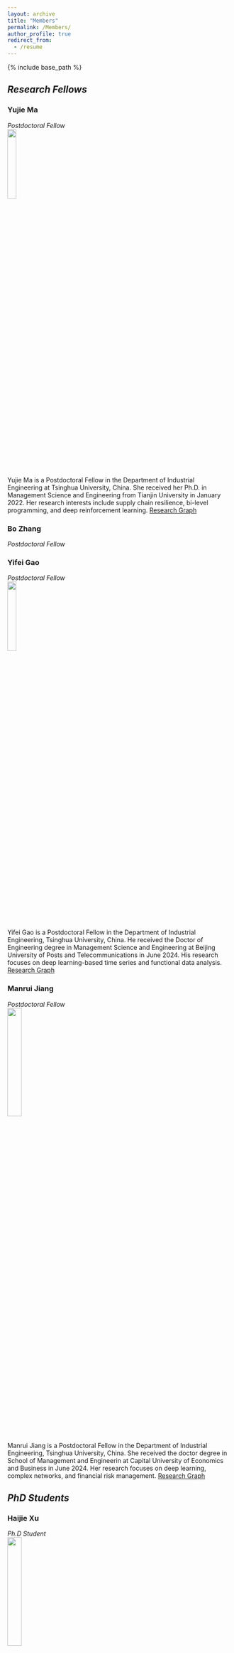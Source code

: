 ```yaml
---
layout: archive
title: "Members"
permalink: /Members/
author_profile: true
redirect_from:
  - /resume
---
```


{% include base_path %}
## ***Research Fellows***  

### Yujie Ma
*Postdoctoral Fellow*   
<img src="/images/yjm.jpeg" width="20%">  
Yujie Ma is a Postdoctoral Fellow in the Department of Industrial Engineering at Tsinghua University, China. She received her Ph.D. in Management Science and Engineering from Tianjin University in January 2022. Her research interests include supply chain resilience, bi-level programming, and deep reinforcement learning.
[Research Graph](http://thuie-isda.github.io/images/yujiema.jpeg)  

### Bo Zhang
*Postdoctoral Fellow*  

### Yifei Gao
*Postdoctoral Fellow*   
<img src="/images/YifeiGao.jpg" width="20%">  
Yifei Gao is a Postdoctoral Fellow in the Department of Industrial Engineering, Tsinghua University, China. He received the Doctor of Engineering degree in Management Science and Engineering at Beijing University of Posts and Telecommunications in June 2024. His research focuses on deep learning-based time series and functional data analysis. 
[Research Graph](http://thuie-isda.github.io/images/YifeiGao.pdf)  

### Manrui Jiang
*Postdoctoral Fellow*  
<img src="/images/ManruiJiang.jpg" width="25%">  
Manrui Jiang is a Postdoctoral Fellow in the Department of Industrial Engineering, Tsinghua University, China. She received the doctor degree in School of Management and Engineerin at Capital University of Economics and Business in June 2024. Her research focuses on deep learning, complex networks, and financial risk management.
[Research Graph](http://thuie-isda.github.io/images/ManruiJiang.pdf)  

## ***PhD Students***

### Haijie Xu  
*Ph.D Student*  
<img src="/images/haijiexu.jpeg" width="25%">  
Haijie Xu is currently a PhD student in the Department of Industrial Engineering of Tsinghua University. His research focuses on change point detection, functionl data analysis, tensor data analysis and causal inference.
[Research Graph](http://thuie-isda.github.io/images/xhj.png) 

### Tian Lan
*Ph.D Student* 

### Xuming An  
*Ph.D Student* <br>
<img src="/images/xumingan.jpeg" width="20%">  
Xuming An is currently a Ph.D Student in the Department of Industrial Engineering, Tsinghua University. He received the Master degree in Control Science and Engineering from Wuhan University in 2020. His current research interests include optimization algorithms, game theory and data-driven control of complex networked systems.  
[Research Graph](http://thuie-isda.github.io/images/xumingan.pdf) 

### Yimeng Lu
*Ph.D Student* 

### Hao Duong Le
*Ph.D Student* <br>
<img src="/images/HaoDuongLe.jpg" width="20%">  
Hao Duong Le is a PhD candidate in the Industrial Engineering Department at Tsinghua University, focusing his research on deep learning foundation models, large language models (LLMs), and time series foundational models. He holds a Bachelor of Arts in Applied Foreign Languages from the Taiwan University of Science and Technology and a Master of Science in Engineering from Tsinghua University.

## ***M.S. Students***

## ***Research Assistants***

### Jingru Huang
*Research Assistant* 

### Jia Cao
*Research Assistant* <br>
<img src="/images/JiaCao.jpg" width="20%">  
Jia Cao received her Master’s degree from the Department of Computer Science, Faculty of Engineering, The University of Hong Kong, and her Bachelor’s degree from the School of Software, Dalian University of Technology. She is currently a research assistant at the Department of Industrial Engineering, Tsinghua University. Her research interests include video anomaly detection, medical image analysis, and medical large language models.

### Yingyuan Yang
*Research Assistant* 

## ***Alumni***
### Peng Zhou  
*Guizhou University* <br>
<img src="/images/zhoupeng.jpeg" width="25%">  
Peng Zhou is currently a associate professor at the School of Mechanical Engineering, Guizhou University, Guiyang, China. His current research interests include in Statistical modeling and monitoring for complex systems, Intelligent maintenance and health management.

### Bingjie He  
*UC Berkeley*  
<img src="/images/hebingjie.jpeg" width="25%">  
Bingjie He was a graduate student in Industrial Engineering, Tsinghua University. She received her Bachelor’s degree in Tsinghua University in 2020. Her research interest was transportation application, including urban flow prediction and anomaly detection. She is now pursuing her PhD degree in UC Berkeley, the US.  
[Research Graph](http://thuie-isda.github.io/images/何冰洁.pdf)

### Congyu Han  
*National University of Singapore*  
<img src="/images/congyuhan.jpeg" width="25%">  
Congyu Han was a Research Assistant in the Department of Industrial Engineering, Tsinghua University, China. She has graduated from the Master of Information Systems Management program (Business Intelligence & Data Analytics pathway) at Carnegie Mellon University in December 2020. Her research focuses on adaptive sampling in the context of deep learning framwork. She is now pursuing her PhD degree in National University of Singapore. 

### Xing Yang  
*Shenzhen University*  
<img src="/images/yangxing.jpeg" width="20%">  
Xing Yang is currently an associate researcher in Shenzhen University. She received her Ph.D. degree in the Department of Industrial Engineering, Tsinghua University, and her B.S. degree in industrial engineering from Huazhong University of Science and Technology, Wuhan, Hubei Province, China, in 2016. Her research interests include Bayesian network, discrete event prediction, ontology modeling.  
[Research Graph](http://thuie-isda.github.io/images/yangxing.pdf)  

### Wanshan Li
*Jinan University* <br>
<img src="/images/liwanshan.jpeg" width="25%">  
Wanshan Li is currently a lecturer in Jinan University. She received her Ph.D. degree in the Department of Industrial Engineering, Tsinghua University, China, and her BSc in Control Science and Engineering from Shandong University, China. Her research focuses on maintenance strategies optimization of multiple‐component systems with complex networked structure.  
[Research Graph](http://thuie-isda.github.io/images/lws.pdf)  

### Jie Guo
*Nanjing University of Aeronautics and Astronautics* <br>
<img src="/images/guojie.jpeg" width="25%">  
Jie Guo received her Ph.D. degree and bachelor degree in Industrial Engineering from Tsinghua University. And she is now an associate professor in Nanjing University of Aeronautics and Astronautics. Her interest research area is adaptive sampling, high dimensional data monitoring and reinforcement learning.  
[Research Graph](http://thuie-isda.github.io/images/gj.pdf)  

### Peiyao Liu  
*National University of Singapore* <br>
<img src="/images/liupeiyao.jpg" width="20%">  
Peiyao Liu received her Ph.D. in Industrial Engineering in 2025 (advised by Dr. Chen Zhang) and her B.Eng. in Precision Instrument in 2020, both from Tsinghua University. Her research focuses on functional data analysis, tensor decomposition, Gaussian processes, state space models, and Bayesian networks, with applications in advanced manufacturing and medical testing. Dr. Liu has published in leading international journals in Quality, Statistics, and Reliability, including IISE Transactions, Journal of Quality Technology, and IEEE Transactions on Knowledge and Data Engineering. Her work has been recognized with multiple prestigious awards, including the ICQSR, INFORMS-DMDA, INFORMS-QSR, IISE-QCRE, and QRSE.
Currently, she is a Research Fellow in the Department of Industrial Systems Engineering and Management at the National University of Singapore, working under the guidance of Dr. Nan Chen. 
[Research Graph](http://thuie-isda.github.io/images/PeiyaoLiu.pdf)  

### Junpeng Lin  
*Huawei Technologies Co., Ltd.*  <br>
<img src="/images/junpenglin.jpg" width="25%">  
Junpeng Lin is currently an Algorithm Engineer at Huawei Technologies Co., Ltd., focusing on communication network operations and maintenance. He received his Master of Engineering degree in Management Science and Engineering from Tsinghua University in 2025. Prior to that, he obtained his Bachelor of Engineering degree in Industrial Engineering from Tsinghua University in 2022. During his graduate studies, his research interests included spatiotemporal data modeling and deep learning.
[Research Graph](http://thuie-isda.github.io/images/junpenglin_rg.jpg)

### Xin Xia   
*University of Wisconsin–Madison* <br>
<img src="/images/xinxia.jpg" width="20%">  
Xin Xia has graduated from the M.S. program of Electrical and Computer Engineering in Georgia Institute of Technology, the US, in 2022 and received his bachelor degree of Electrical Engineering and Automation from Tianjin University, China, in 2020. He was a Research Assistant in the Department of Industrial Engineering, Tsinghua University. His research interest focuses on deep reinforcement learning and multi-modal data fusion and feature extraction based on pretrained language model. He is now pursuing his PhD degree in University of Wisconsin–Madison. 
[Research Graph](http://thuie-isda.github.io/images/xinxia.pdf) 

### Hao Qiu
<img src="/images/hao qiu.jpeg" width="20%"> 

Hao Qiu was once a Research Assistant in the Department of Industrial Engineering at Tsinghua University. He holds a Master of Statistics from Rice University and a B.S. in Actuarial Science and B.S. in Economics from University of Delaware. His research focuses on Time Series/ Spatial-Temporal data, Statistical Learning, and Stochastic Process Modeling and Estimation.  
[Research Graph](http://thuie-isda.github.io/images/haoqiu.pdf)




